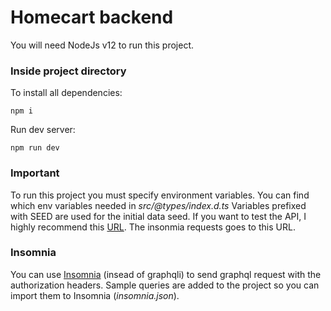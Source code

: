 Homecart backend
=
You will need NodeJs v12 to run this project.

### Inside project directory 
To install all dependencies:
```
npm i
```
Run dev server:
```
npm run dev
```

### Important
To run this project you must specify environment variables. You can find which env variables needed in _src/@types/index.d.ts_
Variables prefixed with SEED are used for the initial data seed. 
If you want to test the API, I highly recommend this [URL](https://homecart-backend.herokuapp.com/). The insonmia requests goes to this URL.

### Insomnia
You can use [Insomnia](https://insomnia.rest/) (insead of graphqli) to send graphql request with the authorization headers. Sample queries are added to the project so you can import them to Insomnia (_insomnia.json_).